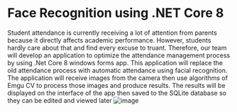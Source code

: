 # Face Recognition using .NET Core 8
Student attendance is currently receiving a lot of attention from parents because it directly affects academic performance. However, students hardly care about that and find every excuse to truant. Therefore, our team will develop an application to optimize the attendance management process by using .Net Core 8 windows forms app. This application will replace the old attendance process with automatic attendance using facial recognition. The application will receive images from the camera then use algorithms of Emgu CV to process those images and produce results. The results will be displayed on the interface of the app then saved to the SQLite database so they can be edited and viewed later
![image](https://github.com/baoxelo/FaceRecognition/assets/132845642/49d6e773-beb3-4f7f-a971-76a00598271e)


